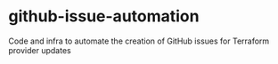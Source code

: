 # github-issue-automation
Code and infra to automate the creation of GitHub issues for Terraform provider updates
